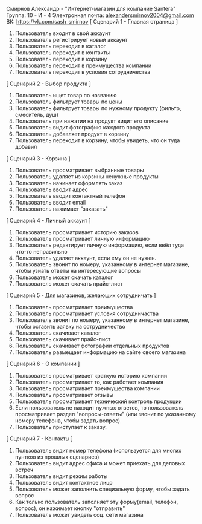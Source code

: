 Смирнов Александр - "Интернет-магазин для компание Santera"
Группа: 10 - И - 4
Электронная почта: alexandersmirnov2004@gmail.com
ВК: https://vk.com/sash_smirnov
[ Сценарий 1 - Главная страница ]
  1. Пользователь входит в свой аккаунт
  2. Пользователь регистрирует новый аккаунт
  3. Пользователь переходит в каталог
  4. Пользователь переходит в контакты
  5. Пользователь переходит в корзину
  6. Пользователь переходит в преимущества компании
  7. Пользователь переходит в условия сотрудничества
  
[ Сценарий 2 - Выбор продукта ]
  1. Пользователь ищет товар по названию
  2. Пользователь фильтрует товары по цены
  3. Пользователь фильтрует товары по нужному продукту (фильтр, смеситель, душ)
  4. Пользователь при нажатии на продукт видит его описание
  5. Пользователь видит фотографию каждого продукта 
  6. Пользователь добавляет продукт в корзину
  7. Пользователь переходит в корзину, чтобы увидеть, что он туда добавил
  
[ Сценарий 3 - Корзина ]
  1. Пользователь просматривает выбранные товары
  2. Пользователь удаляет из корзины ненужные продукты
  3. Пользователь начинает оформлять заказ
  4. Пользователь вводит адрес
  5. Пользователь вводит контактный телефон
  6. Пользователь вводит email
  7. Пользователь нажимает "заказать"

[ Сценарий 4 - Личный аккаунт ]
  1. Пользователь просматривает историю заказов
  2. Пользователь просматривает личную информацию
  3. Пользователь редактирует личную информацию, если ввёл туда что-то неправильно
  4. Пользователь удаляет аккаунт, если ему он не нужен.
  5. Пользователь звонит по номеру, указанному в интернет магазине, чтобы узнать ответы на интересующие вопросы
  6. Пользователь может скачать каталог
  7. Пользователь может скачать прайс-лист
  
[ Сценарий 5 - Для магазинов, желающих сотрудничать ]
  1. Пользователь просматривает преимущества
  2. Пользователь просматривает условия сотрудничаства
  3. Пользователь звонит по номеру, указанному в интернет магазине, чтобы оставить заявку на сотрудничество
  4. Пользователь скачивает каталог
  5. Пользователь скачивает прайс-лист
  6. Пользователь скачивает фотографии отдельных продуктов
  7. Пользователь размещает информацию на сайте своего магазина
  
[ Сценарий 6 - О компании ]
  1. Пользователь просматривает краткую историю компании
  2. Пользователь просматривает то, как работает компания
  3. Пользователь просматривает преимущества компании
  4. Пользователь просматривает отзывы
  5. Пользователь просматривает технический контроль продукции
  6. Если пользователь не находит нужных ответов, то пользователь просматривает раздел "вопросы-ответы" (или звонит по указанному номеру телефона, чтобы задать вопрос)
  7. Пользователь приступает к заказу.

[ Сценарий 7 - Контакты ]
  1. Пользователь видит номер телефона (используется для многих пунтков из прошлых сценариев)
  2. Пользователь видит адрес офиса и может приехать для деловых встреч
  3. Пользователь видит режим работы
  4. Пользователь видит контактное лицо
  5. Пользователь может заполнить специальную форму, чтобы задать вопрос
  6. Как только пользователь заполняет эту форму(email, телефон, вопрос), он нажимает кнопку "отправить"
  7. Пользователь может увидеть соц. сети магазина
  
